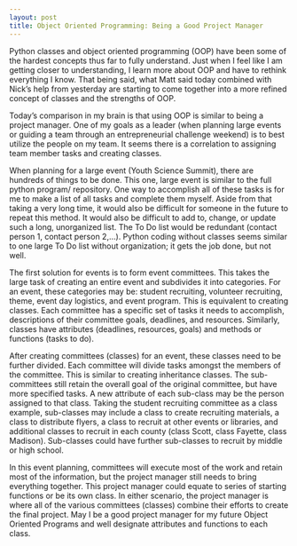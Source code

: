 ```yaml
---
layout: post
title: Object Oriented Programming: Being a Good Project Manager
---
```


Python classes and object oriented programming (OOP) have been some of the hardest concepts thus far to fully understand.  Just when I feel like I am getting closer to understanding, I learn more about OOP and have to rethink everything I know.  That being said, what Matt said today combined with Nick’s help from yesterday are starting to come together into a more refined concept of classes and the strengths of OOP.

Today’s comparison in my brain is that using OOP is similar to being a project manager.  One of my goals as a leader (when planning large events or guiding a team through an entrepreneurial challenge weekend) is to best utilize the people on my team.  It seems there is a correlation to assigning team member tasks and creating classes.

When planning for a large event (Youth Science Summit), there are hundreds of things to be done.  This one, large event is similar to the full python program/ repository.  One way to accomplish all of these tasks is for me to make a list of all tasks and complete them myself.  Aside from that taking a very long time, it would also be difficult for someone in the future to repeat this method. It would also be difficult to add to, change, or update such a long, unorganized list.  The To Do list would be redundant (contact person 1, contact person 2,…).  Python coding without classes seems similar to one large To Do list without organization; it gets the job done, but not well.

The first solution for events is to form event committees.  This takes the large task of creating an entire event and subdivides it into categories.  For an event, these categories may be: student recruiting, volunteer recruiting, theme, event day logistics, and event program.  This is equivalent to creating classes.  Each committee has a specific set of tasks it needs to accomplish, descriptions of their committee goals, deadlines, and resources.  Similarly, classes have attributes (deadlines, resources, goals) and methods or functions (tasks to do).  

After creating committees (classes) for an event, these classes need to be further divided.  Each committee will divide tasks amongst the members of the committee.  This is similar to creating inheritance classes.  The sub-committees still retain the overall goal of the original committee, but have more specified tasks.  A new attribute of each sub-class may be the person assigned to that class.  Taking the student recruiting committee as a class example, sub-classes may include a class to create recruiting materials, a class to distribute flyers, a class to recruit at other events or libraries, and additional classes to recruit in each county (class Scott, class Fayette, class Madison).  Sub-classes could have further sub-classes to recruit by middle or high school.

In this event planning, committees will execute most of the work and retain most of the information, but the project manager still needs to bring everything together.  This project manager could equate to series of starting functions or be its own class.  In either scenario, the project manager is where all of the various committees (classes) combine their efforts to create the final project.  May I be a good project manager for my future Object Oriented Programs and well designate attributes and functions to each class.
